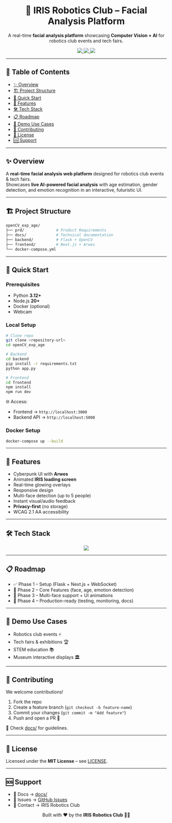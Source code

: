 <h1 align="center">🤖 IRIS Robotics Club – Facial Analysis Platform</h1>
<p align="center">
  A real-time <b>facial analysis platform</b> showcasing <b>Computer Vision + AI</b> for robotics club events and tech fairs.
</p>

<p align="center">
  <a href="https://github.com/iris-robotics-club/facial-analysis-platform/stargazers">
    <img src="https://img.shields.io/github/stars/iris-robotics-club/facial-analysis-platform?style=for-the-badge&logo=github&color=4D9EFF"/>
  </a>
  <a href="https://github.com/iris-robotics-club/facial-analysis-platform/issues">
    <img src="https://img.shields.io/github/issues/iris-robotics-club/facial-analysis-platform?style=for-the-badge&color=orange"/>
  </a>
  <a href="https://github.com/iris-robotics-club/facial-analysis-platform/blob/main/LICENSE">
    <img src="https://img.shields.io/github/license/iris-robotics-club/facial-analysis-platform?style=for-the-badge&color=green"/>
  </a>
</p>

---

## 📖 Table of Contents
- [✨ Overview](#-overview)
- [🏗️ Project Structure](#️-project-structure)
- [🚀 Quick Start](#-quick-start)
- [🎨 Features](#-features)
- [🛠️ Tech Stack](#️-tech-stack)
- [📋 Roadmap](#-roadmap)
- [🎪 Demo Use Cases](#-demo-use-cases)
- [🤝 Contributing](#-contributing)
- [📄 License](#-license)
- [🆘 Support](#-support)

---

## ✨ Overview
A **real-time facial analysis web platform** designed for robotics club events & tech fairs.  
Showcases **live AI-powered facial analysis** with age estimation, gender detection, and emotion recognition in an interactive, futuristic UI.  

---

## 🏗️ Project Structure
```bash
openCV_exp_age/
├── prd/              # Product Requirements
├── docs/             # Technical documentation
├── backend/          # Flask + OpenCV
├── frontend/         # Next.js + Arwes
└── docker-compose.yml
```

---

## 🚀 Quick Start
### Prerequisites
- Python **3.12+**
- Node.js **20+**
- Docker (optional)
- Webcam  

### Local Setup
```bash
# Clone repo
git clone <repository-url>
cd openCV_exp_age

# Backend
cd backend
pip install -r requirements.txt
python app.py

# Frontend
cd frontend
npm install
npm run dev
```

🌐 Access:  
- Frontend → `http://localhost:3000`  
- Backend API → `http://localhost:5000`

### Docker Setup
```bash
docker-compose up --build
```

---

## 🎨 Features
- Cyberpunk UI with **Arwes**
- Animated **IRIS loading screen**
- Real-time glowing overlays
- Responsive design  
- Multi-face detection (up to 5 people)  
- Instant visual/audio feedback  
- **Privacy-first** (no storage)  
- WCAG 2.1 AA accessibility  

---

## 🛠️ Tech Stack
<p align="center">
  <img src="https://skillicons.dev/icons?i=python,flask,opencv,tensorflow,pytorch,react,nextjs,tailwind,docker,postgresql,prometheus,grafana&perline=6" />
</p>

---

## 📋 Roadmap
- ✅ Phase 1 – Setup (Flask + Next.js + WebSocket)  
- 🔄 Phase 2 – Core Features (face, age, emotion detection)  
- 🔄 Phase 3 – Multi-face support + UI animations  
- 🔄 Phase 4 – Production-ready (testing, monitoring, docs)  

---

## 🎪 Demo Use Cases
- Robotics club events ⚡  
- Tech fairs & exhibitions 🏆  
- STEM education 📚  
- Museum interactive displays 🏛️  

---

## 🤝 Contributing
We welcome contributions!  

1. Fork the repo  
2. Create a feature branch (`git checkout -b feature-name`)  
3. Commit your changes (`git commit -m "Add feature"`)  
4. Push and open a PR 🎉  

📑 Check [docs/](./docs/) for guidelines.  

---

## 📄 License
Licensed under the **MIT License** – see [LICENSE](./LICENSE).  

---

## 🆘 Support
- 📖 Docs → [docs/](./docs/)  
- 🐞 Issues → [GitHub Issues](../../issues)  
- 💬 Contact → IRIS Robotics Club  

<p align="center">Built with ❤️ by the <b>IRIS Robotics Club</b> 🤖✨</p>
